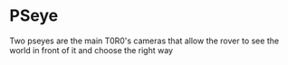 # PSeye

Two pseyes are the main T0R0's cameras that allow the rover to see the world in front of it and choose the right way
